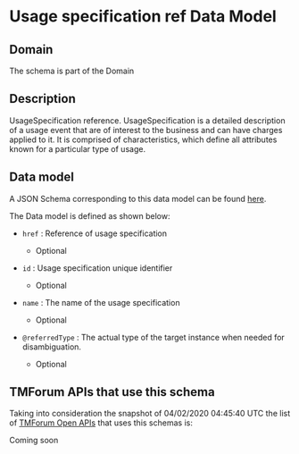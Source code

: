 # Usage specification ref Data Model

## Domain

The  schema is part of the  Domain

## Description

UsageSpecification reference. UsageSpecification is a detailed description of a usage event that are of interest to the business and can have charges applied to it. It is comprised of characteristics, which define all attributes known for a particular type of usage.

## Data model

A JSON Schema corresponding to this data model can be found
[here](https://github.com/tmforum-rand/schemas/blob/candidates/Product/UsageSpecificationRef.schema.json).

The Data model is defined as shown below:
- `href` : Reference of usage specification

  - Optional

- `id` : Usage specification unique identifier

  - Optional

- `name` : The name of the usage specification

  - Optional

- `@referredType` : The actual type of the target instance when needed for disambiguation.

  - Optional





## TMForum APIs that use this schema

Taking into consideration the snapshot of 04/02/2020 04:45:40 UTC the list of [TMForum Open APIs](https://www.tmforum.org/open-apis/) that uses this schemas is:

Coming soon